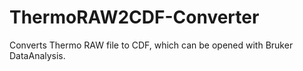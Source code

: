 # ThermoRAW2CDF-Converter
 Converts Thermo RAW file to CDF, which can be opened with Bruker DataAnalysis.
